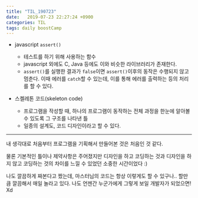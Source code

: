 ```yaml
---
title: "TIL_190723"
date:   2019-07-23 22:27:24 +0900
categories: TIL
tags: daily boostCamp
---
```


* javascript `assert()`
  - 테스트를 하기 위해 사용하는 함수
  - javascript 외에도 C, Java 등에도 이와 비슷한 라이브러리가 존재한다. 
  - `assert()`를 실행한 결과가 `false`이면 `assert()`이후의 동작은 수행되지 않고 멈춘다. 이때 에러를 `catch`할 수 있는데, 이를 통해 에러를 출력하는 등의 처리를 할 수 있다. 

* 스켈레톤 코드(skeleton code)
  - 프로그램을 작성할 때, 하나의 프로그램이 동작하는 전체 과정을 한눈에 알아볼 수 있도록 그 구조를 나타낸 틀
  - 일종의 설계도, 코드 디자인이라고 할 수 있다.

___

내 생각대로 처음부터 프로그램을 기획해서 만들어본 것은 처음인 것 같다.  
  
물론 기본적인 틀이나 제약사항은 주어졌지만 디자인을 하고 코딩하는 것과 디자인을 하지 않고 코딩하는 것의 차이를 느낄 수 있었던 소중한 시간이었다 :)  
  
나도 깔끔하게 짜본다고 짰는데, 마스터님의 코드는 항상 이렇게도 할 수 있구나.. 할만큼 깔끔해서 매일 놀라고 있다. 나도 언젠간 누군가에게 그렇게 보일 개발자가 되었으면! Xd